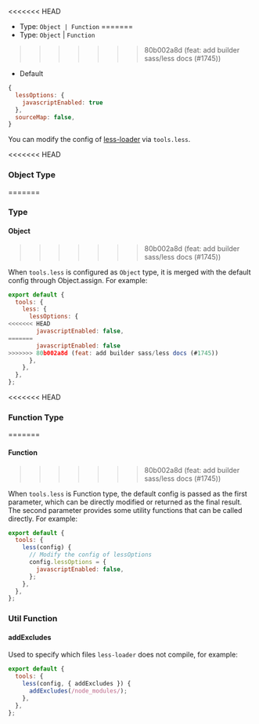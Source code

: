 <<<<<<< HEAD
- Type: `Object | Function`
=======
- Type: `Object` | `Function`
>>>>>>> 80b002a8d (feat: add builder sass/less docs (#1745))
- Default

```js
{
  lessOptions: {
    javascriptEnabled: true
  },
  sourceMap: false,
}
```

You can modify the config of [less-loader](https://github.com/webpack-contrib/less-loader) via `tools.less`.

<<<<<<< HEAD
### Object Type
=======
### Type

#### Object
>>>>>>> 80b002a8d (feat: add builder sass/less docs (#1745))

When `tools.less` is configured as `Object` type, it is merged with the default config through Object.assign. For example:

```js
export default {
  tools: {
    less: {
      lessOptions: {
<<<<<<< HEAD
        javascriptEnabled: false,
=======
        javascriptEnabled: false
>>>>>>> 80b002a8d (feat: add builder sass/less docs (#1745))
      },
    },
  },
};
```

<<<<<<< HEAD
### Function Type
=======
#### Function
>>>>>>> 80b002a8d (feat: add builder sass/less docs (#1745))

When `tools.less` is Function type, the default config is passed as the first parameter, which can be directly modified or returned as the final result. The second parameter provides some utility functions that can be called directly. For example:

```js
export default {
  tools: {
    less(config) {
      // Modify the config of lessOptions
      config.lessOptions = {
        javascriptEnabled: false,
      };
    },
  },
};
```

### Util Function

#### addExcludes

Used to specify which files `less-loader` does not compile, for example:

```js
export default {
  tools: {
    less(config, { addExcludes }) {
      addExcludes(/node_modules/);
    },
  },
};
```
